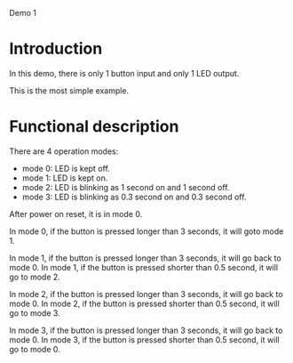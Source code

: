Demo 1

# Introduction

In this demo, there is only 1 button input and only 1 LED output.

This is the most simple example.

# Functional description

There are 4 operation modes:
- mode 0: LED is kept off.
- mode 1: LED is kept on.
- mode 2: LED is blinking as 1 second on and 1 second off.
- mode 3: LED is blinking as 0.3 second on and 0.3 second off.

After power on reset, it is in mode 0.

In mode 0, if the button is pressed longer than 3 seconds, it will goto mode 1.

In mode 1, if the button is pressed longer than 3 seconds, it will go back to mode 0.
In mode 1, if the button is pressed shorter than 0.5 second, it will go to mode 2.

In mode 2, if the button is pressed longer than 3 seconds, it will go back to mode 0.
In mode 2, if the button is pressed shorter than 0.5 second, it will go to mode 3.

In mode 3, if the button is pressed longer than 3 seconds, it will go back to mode 0.
In mode 3, if the button is pressed shorter than 0.5 second, it will go to mode 0.
